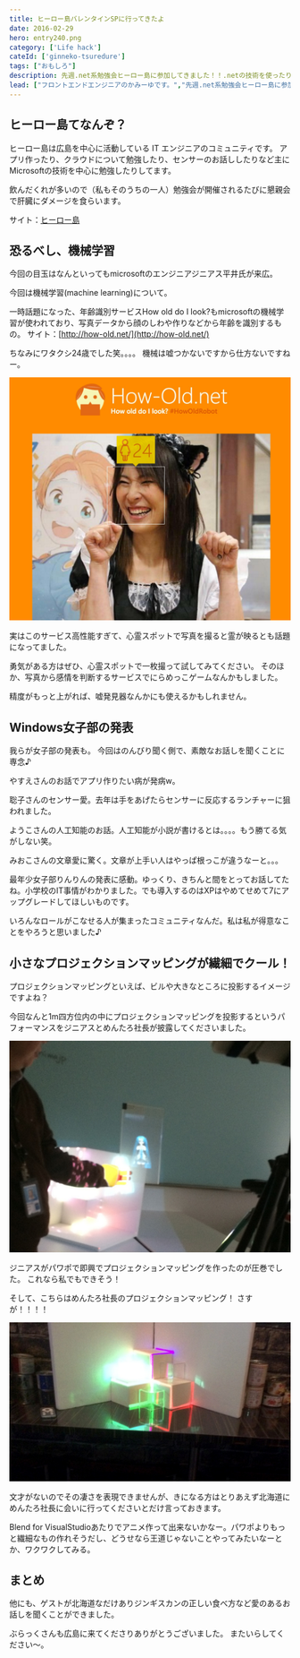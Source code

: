 ```yaml
---
title: ヒーロー島バレンタインSPに行ってきたよ
date: 2016-02-29
hero: entry240.png
category: ['Life hack']
cateId: ['ginneko-tsuredure']
tags: ["おもしろ"]
description: 先週.net系勉強会ヒーロー島に参加してきました！！.netの技術を使ったり、パワポでプロジェクションマッピングしたり、新しい技術に触れたり超楽しかったです。
lead: ["フロントエンドエンジニアのかみーゆです。","先週.net系勉強会ヒーロー島に参加してきました！！.netの技術を使ったり、パワポでプロジェクションマッピングしたり、新しい技術に触れたり超楽しかったです。"]
---
```

## ヒーロー島てなんぞ？
ヒーロー島は広島を中心に活動している IT エンジニアのコミュニティです。
アプリ作ったり、クラウドについて勉強したり、センサーのお話ししたりなど主にMicrosoftの技術を中心に勉強したりしてます。

飲んだくれが多いので（私もそのうちの一人）勉強会が開催されるたびに懇親会で肝臓にダメージを食らいます。

サイト：[ヒーロー島](http://heroshima.jp/)
## 恐るべし、機械学習
今回の目玉はなんといってもmicrosoftのエンジニアジニアス平井氏が来広。

今回は機械学習(machine learning)について。

一時話題になった、年齢識別サービスHow old do I look?もmicrosoftの機械学習が使われており、写真データから顔のしわや作りなどから年齢を識別するもの。
サイト：[http://how-old.net/](http://how-old.net/)

ちなみにワタクシ24歳でした笑。。。。
機械は嘘つかないですから仕方ないですねー。

![かみーゆ見た目24歳](./images/2016/entry240-1.jpg)

実はこのサービス高性能すぎて、心霊スポットで写真を撮ると霊が映るとも話題になってました。

勇気がある方はぜひ、心霊スポットで一枚撮って試してみてください。
そのほか、写真から感情を判断するサービスでにらめっこゲームなんかもしました。

精度がもっと上がれば、嘘発見器なんかにも使えるかもしれません。

## Windows女子部の発表
我らが女子部の発表も。
今回はのんびり聞く側で、素敵なお話しを聞くことに専念♪

やすえさんのお話でアプリ作りたい病が発病w。

聡子さんのセンサー愛。去年は手をあげたらセンサーに反応するランチャーに狙われました。

ようこさんの人工知能のお話。人工知能が小説が書けるとは。。。。もう勝てる気がしない笑。

みおこさんの文章愛に驚く。文章が上手い人はやっぱ根っこが違うなーと。。。

最年少女子部りんりんの発表に感動。ゆっくり、きちんと間をとってお話してたね。小学校のIT事情がわかりました。でも導入するのはXPはやめてせめて7にアップグレードしてほしいものです。

いろんなロールがこなせる人が集まったコミュニティなんだ。私は私が得意なことをやろうと思いました♪

## 小さなプロジェクションマッピングが繊細でクール！
プロジェクションマッピングといえば、ビルや大きなところに投影するイメージですよね？

今回なんと1m四方位内の中にプロジェクションマッピングを投影するというパフォーマンスをジニアスとめんたろ社長が披露してくださいました。

![かみーゆ見た目24歳](./images/2016/entry240-2.jpg)

ジニアスがパワポで即興でプロジェクションマッピングを作ったのが圧巻でした。
これなら私でもできそう！

そして、こちらはめんたろ社長のプロジェクションマッピング！
さすが！！！！

![かみーゆ見た目24歳](./images/2016/entry240-3.jpg)

文才がないのでその凄さを表現できませんが、きになる方はとりあえず北海道にめんたろ社長に会いに行ってくださいとだけ言っておきます。

Blend for VisualStudioあたりでアニメ作って出来ないかなー。パワポよりもっと繊細なもの作れそうだし、どうせなら王道じゃないことやってみたいなーとか、ワクワクしてみる。

## まとめ
他にも、ゲストが北海道なだけありジンギスカンの正しい食べ方など愛のあるお話しを聞くことができました。

ぶらっくさんも広島に来てくださりありがとうございました。
またいらしてください〜。
